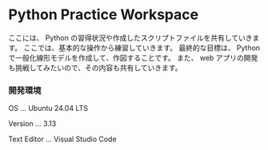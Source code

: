 # Python Practice Workspace
ここには、 Python
の習得状況や作成したスクリプトファイルを共有していきます。
ここでは、基本的な操作から練習していきます。
最終的な目標は、 Python で一般化線形モデルを作成して、作図することです。
また、 web アプリの開発も挑戦してみたいので、その内容も共有していきます。

### 開発環境
OS ... Ubuntu 24.04 LTS

Version ... 3.13

Text Editor ... Visual Studio Code

## 

